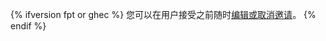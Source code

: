 {% ifversion fpt or ghec %}
您可以在用户接受之前随时[编辑或取消邀请](/articles/canceling-or-editing-an-invitation-to-join-your-organization)。
{% endif %}
